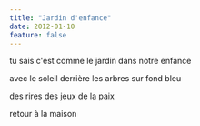 ```yaml
---
title: "Jardin d'enfance"
date: 2012-01-10
feature: false
---
```


tu sais c'est comme le jardin dans notre enfance

avec le soleil derrière les arbres sur fond bleu

des rires des jeux de la paix

retour à la maison
